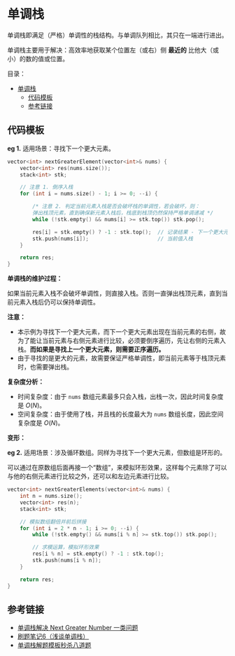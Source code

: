# 单调栈

单调栈即满足（严格）单调性的栈结构。与单调队列相比，其只在一端进行进出。

单调栈主要用于解决：高效率地获取某个位置左（或右）侧 **最近的** 比他大（或小）的数的值或位置。

目录：

- [单调栈](#单调栈)
  - [代码模板](#代码模板)
  - [参考链接](#参考链接)

## 代码模板

**eg 1.** 适用场景：寻找下一个更大元素。

```C++
vector<int> nextGreaterElement(vector<int>& nums) {
    vector<int> res(nums.size());
    stack<int> stk;

    // 注意 1. 倒序入栈
    for (int i = nums.size() - 1; i >= 0; --i) {

        /* 注意 2. 判定当前元素入栈是否会破坏栈的单调性，若会破坏，则：
        弹出栈顶元素，直到确保新元素入栈后，栈底到栈顶仍然保持严格单调递减 */
        while (!stk.empty() && nums[i] >= stk.top()) stk.pop();

        res[i] = stk.empty() ? -1 : stk.top();  // 记录结果 - 下一个更大元素的值
        stk.push(nums[i]);                      // 当前值入栈
    }

    return res;
}
```

**单调栈的维护过程：**

如果当前元素入栈不会破坏单调性，则直接入栈。否则一直弹出栈顶元素，直到当前元素入栈后仍可以保持单调性。

**注意：**

* 本示例为寻找下一个更大元素，而下一个更大元素出现在当前元素的右侧，故为了能让当前元素与右侧元素进行比较，必须要倒序遍历，先让右侧的元素入栈。**而如果是寻找上一个更大元素，则需要正序遍历。**
* 由于寻找的是更大的元素，故需要保证严格单调性，即当前元素等于栈顶元素时，也需要弹出栈。

**复杂度分析：**

* 时间复杂度：由于 `nums` 数组元素最多只会入栈，出栈一次，因此时间复杂度是 $O(N)$。
* 空间复杂度：由于使用了栈，并且栈的长度最大为 `nums` 数组长度，因此空间复杂度是 $O(N)$。

**变形：**

**eg 2.** 适用场景：涉及循环数组。同样为寻找下一个更大元素，但数组是环形的。

可以通过在原数组后面再接一个“数组”，来模拟环形效果，这样每个元素除了可以与他的右侧元素进行比较之外，还可以和左边元素进行比较。

```C++
vector<int> nextGreaterElements(vector<int>& nums) {
    int n = nums.size();
    vector<int> res(n);
    stack<int> stk;

    // 模拟数组翻倍并前后拼接
    for (int i = 2 * n - 1; i >= 0; --i) {
        while (!stk.empty() && nums[i % n] >= stk.top()) stk.pop();

        // 求模运算，模拟环形效果
        res[i % n] = stk.empty() ? -1 : stk.top();
        stk.push(nums[i % n]);
    }

    return res;
}
```

## 参考链接

* [单调栈解决 Next Greater Number 一类问题](https://leetcode-cn.com/problems/next-greater-element-i/solution/dan-diao-zhan-jie-jue-next-greater-number-yi-lei-w/)
* [刷题笔记6（浅谈单调栈）](https://zhuanlan.zhihu.com/p/26465701)
* [单调栈解题模板秒杀八道题](https://lucifer.ren/blog/2020/11/03/monotone-stack/)
